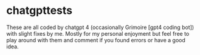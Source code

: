 # chatgpttests
These are all coded by chatgpt 4 (occasionally Grimoire [gpt4 coding bot]) with slight fixes by me.
 Mostly for my personal enjoyment but feel free to play around with them and comment if you found errors or have a good idea.

